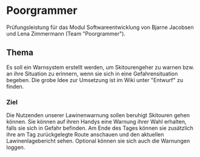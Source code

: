 # Poorgrammer
Prüfungsleistung für das Modul Softwareentwicklung von Bjarne Jacobsen und Lena Zimmermann (Team "Poorgrammer").

## Thema
Es soll ein Warnsystem erstellt werden, um Skitourengeher zu warnen bzw. an ihre Situation zu erinnern, wenn sie sich in eine Gefahrensituation begeben. Die grobe Idee zur Umsetzung ist im Wiki unter "Entwurf" zu finden.

### Ziel
Die Nutzenden unserer Lawinenwarnung sollen beruhigt Skitouren gehen können. Sie können auf ihren Handys eine Warnung ihrer Wahl erhalten, falls sie sich in Gefahr befinden. Am Ende des Tages können sie zusätzlich ihre am Tag zurückgelegte Route anschauen und den aktuellen Lawinenlagebericht sehen. Optional können sie sich auch die Warnungen loggen.
